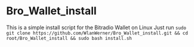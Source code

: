 # Bro_Wallet_install
This is a simple install script for the Bitradio Wallet on Linux
Just run  ```sudo git clone https://github.com/WlanWerner/Bro_Wallet_install.git && cd root/Bro_Wallet_install && sudo bash install.sh```
